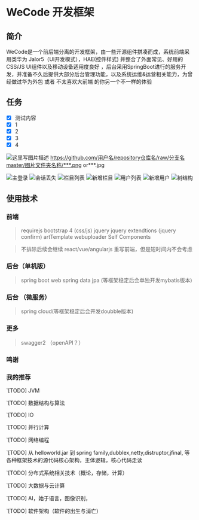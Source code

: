 # WeCode 开发框架

## 简介
WeCode是一个前后端分离的开发框架，由一些开源组件拼凑而成，系统前端采用类华为 Jalor5（UI开发模式），HAE(控件样式) 并整合了外面常见、好用的CSS/JS UI组件以及移动设备适用度良好 ，后台采用SpringBoot进行的服务开发，并准备不久后提供大部分后台管理功能，以及系统运维&运营相关能力，为曾经做过华为外包 或者 不太喜欢大前端 的你另一个不一样的体验

## 任务
- [x] 测试内容
- [x] 1
- [x] 2
- [x] 3
- [x] 4

![这里写图片描述](http://...)
https://github.com/用户名/repository仓库名/raw/分支名master/图片文件夹名称/***.png or***.jpg

![主登录](https://github.com/is-m/wecode/blob/master/images/login_1.png)
![会话丢失](https://github.com/is-m/wecode/blob/master/images/login_2.png)
![栏目列表](https://github.com/is-m/wecode/blob/master/images/catelog_1.png)
![新增栏目](https://github.com/is-m/wecode/blob/master/images/catelog_2.png)
![用户列表](https://github.com/is-m/wecode/blob/master/images/user_1.png)
![新增用户](https://github.com/is-m/wecode/blob/master/images/user_2.png)
![树结构](https://github.com/is-m/wecode/blob/master/images/reg_1.png)

## 使用技术

### 前端
> requirejs
> bootstrap 4 (css/js)
> jquery 
> jquery extendtions (jquery confirm)
> artTemplate
> webuploader
> Self Components

> 不排除后续会继续 react/vue/angularjs 重写前端，但是短时间内不会考虑

### 后台（单机版）

> spring boot web
> spring data jpa (等框架稳定后会单独开发mybatis版本)

### 后台 （微服务）
> spring cloud(等框架稳定后会开发doubble版本)

### 更多
> swagger2 （openAPI？）

### 鸣谢



### 我的推荐

`[TODO] JVM 

`[TODO] 数据结构与算法

`[TODO] IO

`[TODO] 并行计算

`[TODO] 网络编程

`[TODO] 从 helloworld.jar 到 spring family,dubblex,netty,distruptor,jfinal, 等各种框架技术的源代码核心架构，主体逻辑，核心代码走读

`[TODO] 分布式系统相关技术（概论，存储，计算）

`[TODO] 大数据与云计算

`[TODO] AI，始于语言，图像识别，

`[TODO] 软件架构（软件的出生与消亡）



